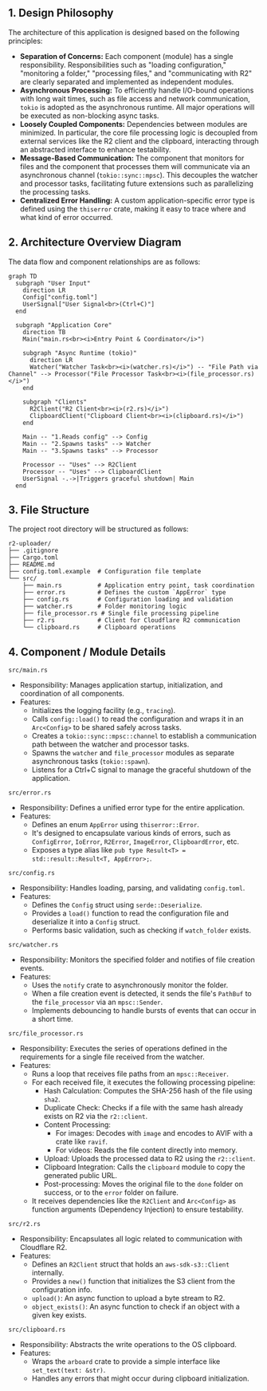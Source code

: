 ## 1. Design Philosophy

The architecture of this application is designed based on the following principles:

- **Separation of Concerns:** Each component (module) has a single responsibility. Responsibilities such as "loading configuration," "monitoring a folder," "processing files," and "communicating with R2" are clearly separated and implemented as independent modules.
- **Asynchronous Processing:** To efficiently handle I/O-bound operations with long wait times, such as file access and network communication, `tokio` is adopted as the asynchronous runtime. All major operations will be executed as non-blocking async tasks.
- **Loosely Coupled Components:** Dependencies between modules are minimized. In particular, the core file processing logic is decoupled from external services like the R2 client and the clipboard, interacting through an abstracted interface to enhance testability.
- **Message-Based Communication:** The component that monitors for files and the component that processes them will communicate via an asynchronous channel (`tokio::sync::mpsc`). This decouples the watcher and processor tasks, facilitating future extensions such as parallelizing the processing tasks.
- **Centralized Error Handling:** A custom application-specific error type is defined using the `thiserror` crate, making it easy to trace where and what kind of error occurred.

## 2. Architecture Overview Diagram

The data flow and component relationships are as follows:

```mermaid
graph TD
  subgraph "User Input"
    direction LR
    Config["config.toml"]
    UserSignal["User Signal<br>(Ctrl+C)"]
  end

  subgraph "Application Core"
    direction TB
    Main("main.rs<br><i>Entry Point & Coordinator</i>")

    subgraph "Async Runtime (tokio)"
      direction LR
      Watcher("Watcher Task<br><i>(watcher.rs)</i>") -- "File Path via Channel" --> Processor("File Processor Task<br><i>(file_processor.rs)</i>")
    end

    subgraph "Clients"
      R2Client("R2 Client<br><i>(r2.rs)</i>")
      ClipboardClient("Clipboard Client<br><i>(clipboard.rs)</i>")
    end

    Main -- "1.Reads config" --> Config
    Main -- "2.Spawns tasks" --> Watcher
    Main -- "3.Spawns tasks" --> Processor

    Processor -- "Uses" --> R2Client
    Processor -- "Uses" --> ClipboardClient
    UserSignal -.->|Triggers graceful shutdown| Main
  end
```

## 3. File Structure
The project root directory will be structured as follows:

```
r2-uploader/
├── .gitignore
├── Cargo.toml
├── README.md
├── config.toml.example  # Configuration file template
└── src/
    ├── main.rs          # Application entry point, task coordination
    ├── error.rs         # Defines the custom `AppError` type
    ├── config.rs        # Configuration loading and validation
    ├── watcher.rs       # Folder monitoring logic
    ├── file_processor.rs # Single file processing pipeline
    ├── r2.rs            # Client for Cloudflare R2 communication
    └── clipboard.rs     # Clipboard operations
```

## 4. Component / Module Details
`src/main.rs`
- Responsibility: Manages application startup, initialization, and coordination of all components.
- Features:
  - Initializes the logging facility (e.g., `tracing`).
  - Calls `config::load()` to read the configuration and wraps it in an `Arc<Config>` to be shared safely across tasks.
  - Creates a `tokio::sync::mpsc::channel` to establish a communication path between the watcher and processor tasks.
  - Spawns the `watcher` and `file_processor` modules as separate asynchronous tasks (`tokio::spawn`).
  - Listens for a Ctrl+C signal to manage the graceful shutdown of the application.

`src/error.rs`
- Responsibility: Defines a unified error type for the entire application.
- Features:
  - Defines an enum `AppError` using `thiserror::Error`.
  - It's designed to encapsulate various kinds of errors, such as `ConfigError`, `IoError`, `R2Error`, `ImageError`, `ClipboardError`, etc.
  - Exposes a type alias like `pub type Result<T> = std::result::Result<T, AppError>;`.

`src/config.rs`
- Responsibility: Handles loading, parsing, and validating `config.toml`.
- Features:
  - Defines the `Config` struct using `serde::Deserialize`.
  - Provides a `load()` function to read the configuration file and deserialize it into a `Config` struct.
  - Performs basic validation, such as checking if `watch_folder` exists.

`src/watcher.rs`
- Responsibility: Monitors the specified folder and notifies of file creation events.
- Features:
  - Uses the `notify` crate to asynchronously monitor the folder.
  - When a file creation event is detected, it sends the file's `PathBuf` to the `file_processor` via an `mpsc::Sender`.
  - Implements debouncing to handle bursts of events that can occur in a short time.

`src/file_processor.rs`
- Responsibility: Executes the series of operations defined in the requirements for a single file received from the watcher.
- Features:
  - Runs a loop that receives file paths from an `mpsc::Receiver`.
  - For each received file, it executes the following processing pipeline:
    - Hash Calculation: Computes the SHA-256 hash of the file using `sha2`.
    - Duplicate Check: Checks if a file with the same hash already exists on R2 via the `r2::client`.
    - Content Processing:
      - For images: Decodes with `image` and encodes to AVIF with a crate like `ravif`.
      - For videos: Reads the file content directly into memory.
    - Upload: Uploads the processed data to R2 using the `r2::client`.
    - Clipboard Integration: Calls the `clipboard` module to copy the generated public URL.
    - Post-processing: Moves the original file to the `done` folder on success, or to the `error` folder on failure.
  - It receives dependencies like the `R2Client` and `Arc<Config>` as function arguments (Dependency Injection) to ensure testability.

`src/r2.rs`
- Responsibility: Encapsulates all logic related to communication with Cloudflare R2.
- Features:
  - Defines an `R2Client` struct that holds an `aws-sdk-s3::Client` internally.
  - Provides a `new()` function that initializes the S3 client from the configuration info.
  - `upload()`: An async function to upload a byte stream to R2.
  - `object_exists()`: An async function to check if an object with a given key exists.

`src/clipboard.rs`
- Responsibility: Abstracts the write operations to the OS clipboard.
- Features:
  - Wraps the `arboard` crate to provide a simple interface like `set_text(text: &str)`.
  - Handles any errors that might occur during clipboard initialization.
